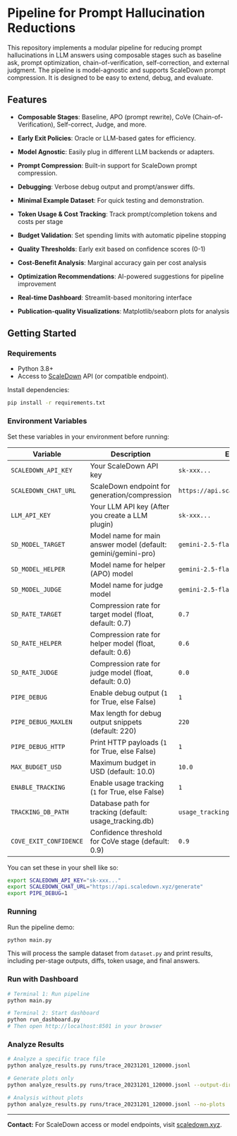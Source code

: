 # Pipeline for Prompt Hallucination Reductions

This repository implements a modular pipeline for reducing prompt hallucinations in LLM answers using composable stages such as baseline ask, prompt optimization, chain-of-verification, self-correction, and external judgment. The pipeline is model-agnostic and supports ScaleDown prompt compression. It is designed to be easy to extend, debug, and evaluate.


## Features

- **Composable Stages**: Baseline, APO (prompt rewrite), CoVe (Chain-of-Verification), Self-correct, Judge, and more.
- **Early Exit Policies**: Oracle or LLM-based gates for efficiency.
- **Model Agnostic**: Easily plug in different LLM backends or adapters.
- **Prompt Compression**: Built-in support for ScaleDown prompt compression.
- **Debugging**: Verbose debug output and prompt/answer diffs.
- **Minimal Example Dataset**: For quick testing and demonstration.

- **Token Usage & Cost Tracking**: Track prompt/completion tokens and costs per stage
- **Budget Validation**: Set spending limits with automatic pipeline stopping
- **Quality Thresholds**: Early exit based on confidence scores (0-1)
- **Cost-Benefit Analysis**: Marginal accuracy gain per cost analysis
- **Optimization Recommendations**: AI-powered suggestions for pipeline improvement
- **Real-time Dashboard**: Streamlit-based monitoring interface
- **Publication-quality Visualizations**: Matplotlib/seaborn plots for analysis



## Getting Started

### Requirements

- Python 3.8+
- Access to [ScaleDown](https://scaledown.xyz/) API (or compatible endpoint).

Install dependencies:
```bash
pip install -r requirements.txt
```

### Environment Variables

Set these variables in your environment before running:

| Variable              | Description                                              | Example                                 |
|-----------------------|----------------------------------------------------------|-----------------------------------------|
| `SCALEDOWN_API_KEY`   | Your ScaleDown API key                                   | `sk-xxx...`                             |
| `SCALEDOWN_CHAT_URL`  | ScaleDown endpoint for generation/compression            | `https://api.scaledown.xyz/generate`    |
| `LLM_API_KEY`         | Your LLM API key (After you create a LLM plugin)         | `sk-xxx...`                             |
| `SD_MODEL_TARGET`     | Model name for main answer model (default: gemini/gemini-pro) | `gemini-2.5-flash`                     |
| `SD_MODEL_HELPER`     | Model name for helper (APO) model                        | `gemini-2.5-flash`                     |
| `SD_MODEL_JUDGE`      | Model name for judge model                               | `gemini-2.5-flash`                     |
| `SD_RATE_TARGET`      | Compression rate for target model (float, default: 0.7)  | `0.7`                                   |
| `SD_RATE_HELPER`      | Compression rate for helper model (float, default: 0.6)  | `0.6`                                   |
| `SD_RATE_JUDGE`       | Compression rate for judge model (float, default: 0.0)   | `0.0`                                   |
| `PIPE_DEBUG`          | Enable debug output (`1` for True, else False)           | `1`                                     |
| `PIPE_DEBUG_MAXLEN`   | Max length for debug output snippets (default: 220)      | `220`                                   |
| `PIPE_DEBUG_HTTP`     | Print HTTP payloads (`1` for True, else False)           | `1`                                     |
| `MAX_BUDGET_USD`      | Maximum budget in USD (default: 10.0)                   | `10.0`                                  |
| `ENABLE_TRACKING`     | Enable usage tracking (`1` for True, else False)        | `1`                                     |
| `TRACKING_DB_PATH`    | Database path for tracking (default: usage_tracking.db) | `usage_tracking.db`                      |
| `COVE_EXIT_CONFIDENCE`| Confidence threshold for CoVe stage (default: 0.9)      | `0.9`                                   |

You can set these in your shell like so:
```bash
export SCALEDOWN_API_KEY="sk-xxx..."
export SCALEDOWN_CHAT_URL="https://api.scaledown.xyz/generate"
export PIPE_DEBUG=1
```

### Running

Run the pipeline demo:
```bash
python main.py
```

This will process the sample dataset from `dataset.py` and print results, including per-stage outputs, diffs, token usage, and final answers.

### Run with Dashboard
```bash
# Terminal 1: Run pipeline
python main.py

# Terminal 2: Start dashboard
python run_dashboard.py
# Then open http://localhost:8501 in your browser
```

### Analyze Results
```bash
# Analyze a specific trace file
python analyze_results.py runs/trace_20231201_120000.jsonl

# Generate plots only
python analyze_results.py runs/trace_20231201_120000.jsonl --output-dir my_plots

# Analysis without plots
python analyze_results.py runs/trace_20231201_120000.jsonl --no-plots
```
---

**Contact:** For ScaleDown access or model endpoints, visit [scaledown.xyz](https://scaledown.xyz/).
